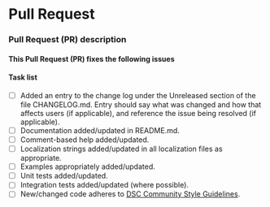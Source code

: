 # Pull Request
<!--
    Thanks for submitting a Pull Request (PR) to this project.
    Your contribution to this project is greatly appreciated!
    
    If this is a breaking change then prefix the PR title
    with 'BREAKING CHANGE:',
    e.g. 'BREAKING CHANGE: My short description'.

    You may remove this comment block, and the other comment blocks, but please 
    keep the headers and the task list.
-->
### Pull Request (PR) description
<!--
    Replace this comment block with a description of your PR.
    Also, make sure you have updated the CHANGELOG.md, see the
    task list below. An entry in the CHANGELOG.md is mandatory
    for all PRs.
-->

#### This Pull Request (PR) fixes the following issues
<!--
    If this PR does not fix an open issue, replace this comment block with None.
    If this PR resolves one or more open issues, replace this comment block with
    a list of the issues using a GitHub closing keyword, e.g.:

- Fixes #123
- Fixes #124
-->

#### Task list
<!--
    To aid community reviewers in reviewing and merging your PR, please take
    the time to run through the below checklist and make sure your PR has
    everything updated as required.

    Change to [x] for each task in the task list that applies to your PR.
    For those task that don't apply to you PR, leave those as is.
-->
- [ ] Added an entry to the change log under the Unreleased section of the
      file CHANGELOG.md. Entry should say what was changed and how that
      affects users (if applicable), and reference the issue being resolved
      (if applicable).
- [ ] Documentation added/updated in README.md.
- [ ] Comment-based help added/updated.
- [ ] Localization strings added/updated in all localization files as appropriate.
- [ ] Examples appropriately added/updated.
- [ ] Unit tests added/updated.
- [ ] Integration tests added/updated (where possible).
- [ ] New/changed code adheres to [DSC Community Style Guidelines](https://dsccommunity.org/styleguidelines).

